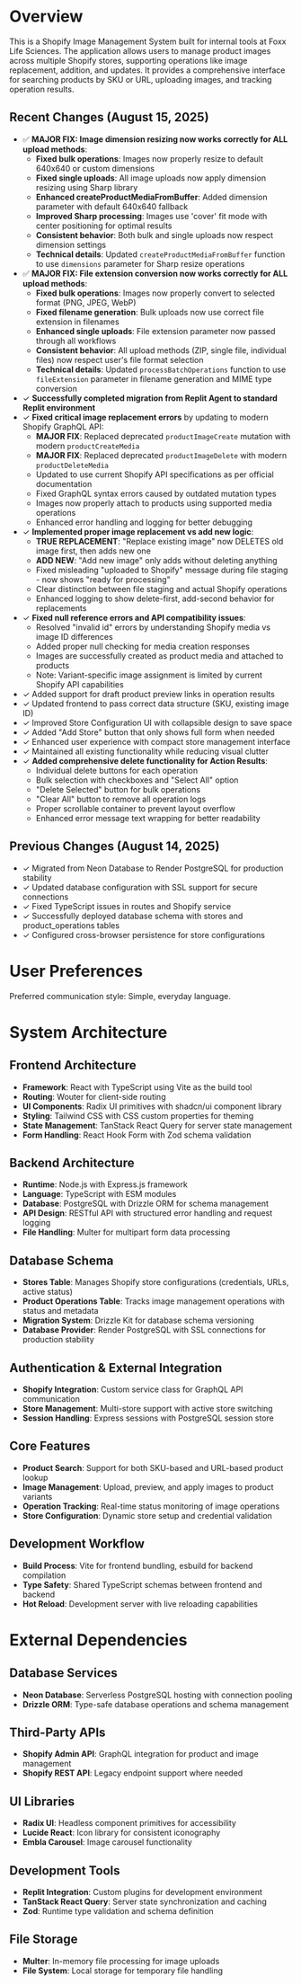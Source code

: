 # Overview

This is a Shopify Image Management System built for internal tools at Foxx Life Sciences. The application allows users to manage product images across multiple Shopify stores, supporting operations like image replacement, addition, and updates. It provides a comprehensive interface for searching products by SKU or URL, uploading images, and tracking operation results.

## Recent Changes (August 15, 2025)
- ✅ **MAJOR FIX: Image dimension resizing now works correctly for ALL upload methods**:
  - **Fixed bulk operations**: Images now properly resize to default 640x640 or custom dimensions
  - **Fixed single uploads**: All image uploads now apply dimension resizing using Sharp library
  - **Enhanced createProductMediaFromBuffer**: Added dimension parameter with default 640x640 fallback
  - **Improved Sharp processing**: Images use 'cover' fit mode with center positioning for optimal results
  - **Consistent behavior**: Both bulk and single uploads now respect dimension settings
  - **Technical details**: Updated `createProductMediaFromBuffer` function to use `dimensions` parameter for Sharp resize operations
- ✅ **MAJOR FIX: File extension conversion now works correctly for ALL upload methods**:
  - **Fixed bulk operations**: Images now properly convert to selected format (PNG, JPEG, WebP)
  - **Fixed filename generation**: Bulk uploads now use correct file extension in filenames
  - **Enhanced single uploads**: File extension parameter now passed through all workflows
  - **Consistent behavior**: All upload methods (ZIP, single file, individual files) now respect user's file format selection
  - **Technical details**: Updated `processBatchOperations` function to use `fileExtension` parameter in filename generation and MIME type conversion
- ✓ **Successfully completed migration from Replit Agent to standard Replit environment**
- ✓ **Fixed critical image replacement errors** by updating to modern Shopify GraphQL API:
  - **MAJOR FIX**: Replaced deprecated `productImageCreate` mutation with modern `productCreateMedia`
  - **MAJOR FIX**: Replaced deprecated `productImageDelete` with modern `productDeleteMedia`  
  - Updated to use current Shopify API specifications as per official documentation
  - Fixed GraphQL syntax errors caused by outdated mutation types
  - Images now properly attach to products using supported media operations
  - Enhanced error handling and logging for better debugging
- ✓ **Implemented proper image replacement vs add new logic**:
  - **TRUE REPLACEMENT**: "Replace existing image" now DELETES old image first, then adds new one
  - **ADD NEW**: "Add new image" only adds without deleting anything
  - Fixed misleading "uploaded to Shopify" message during file staging - now shows "ready for processing"
  - Clear distinction between file staging and actual Shopify operations
  - Enhanced logging to show delete-first, add-second behavior for replacements
- ✓ **Fixed null reference errors and API compatibility issues**:
  - Resolved "invalid id" errors by understanding Shopify media vs image ID differences
  - Added proper null checking for media creation responses
  - Images are successfully created as product media and attached to products
  - Note: Variant-specific image assignment is limited by current Shopify API capabilities
- ✓ Added support for draft product preview links in operation results
- ✓ Updated frontend to pass correct data structure (SKU, existing image ID)
- ✓ Improved Store Configuration UI with collapsible design to save space
- ✓ Added "Add Store" button that only shows full form when needed
- ✓ Enhanced user experience with compact store management interface
- ✓ Maintained all existing functionality while reducing visual clutter
- ✓ **Added comprehensive delete functionality for Action Results**:
  - Individual delete buttons for each operation
  - Bulk selection with checkboxes and "Select All" option
  - "Delete Selected" button for bulk operations
  - "Clear All" button to remove all operation logs
  - Proper scrollable container to prevent layout overflow
  - Enhanced error message text wrapping for better readability

## Previous Changes (August 14, 2025)
- ✓ Migrated from Neon Database to Render PostgreSQL for production stability
- ✓ Updated database configuration with SSL support for secure connections
- ✓ Fixed TypeScript issues in routes and Shopify service
- ✓ Successfully deployed database schema with stores and product_operations tables
- ✓ Configured cross-browser persistence for store configurations

# User Preferences

Preferred communication style: Simple, everyday language.

# System Architecture

## Frontend Architecture
- **Framework**: React with TypeScript using Vite as the build tool
- **Routing**: Wouter for client-side routing
- **UI Components**: Radix UI primitives with shadcn/ui component library
- **Styling**: Tailwind CSS with CSS custom properties for theming
- **State Management**: TanStack React Query for server state management
- **Form Handling**: React Hook Form with Zod schema validation

## Backend Architecture
- **Runtime**: Node.js with Express.js framework
- **Language**: TypeScript with ESM modules
- **Database**: PostgreSQL with Drizzle ORM for schema management
- **API Design**: RESTful API with structured error handling and request logging
- **File Handling**: Multer for multipart form data processing

## Database Schema
- **Stores Table**: Manages Shopify store configurations (credentials, URLs, active status)
- **Product Operations Table**: Tracks image management operations with status and metadata
- **Migration System**: Drizzle Kit for database schema versioning
- **Database Provider**: Render PostgreSQL with SSL connections for production stability

## Authentication & External Integration
- **Shopify Integration**: Custom service class for GraphQL API communication
- **Store Management**: Multi-store support with active store switching
- **Session Handling**: Express sessions with PostgreSQL session store

## Core Features
- **Product Search**: Support for both SKU-based and URL-based product lookup
- **Image Management**: Upload, preview, and apply images to product variants
- **Operation Tracking**: Real-time status monitoring of image operations
- **Store Configuration**: Dynamic store setup and credential validation

## Development Workflow
- **Build Process**: Vite for frontend bundling, esbuild for backend compilation
- **Type Safety**: Shared TypeScript schemas between frontend and backend
- **Hot Reload**: Development server with live reloading capabilities

# External Dependencies

## Database Services
- **Neon Database**: Serverless PostgreSQL hosting with connection pooling
- **Drizzle ORM**: Type-safe database operations and schema management

## Third-Party APIs
- **Shopify Admin API**: GraphQL integration for product and image management
- **Shopify REST API**: Legacy endpoint support where needed

## UI Libraries
- **Radix UI**: Headless component primitives for accessibility
- **Lucide React**: Icon library for consistent iconography
- **Embla Carousel**: Image carousel functionality

## Development Tools
- **Replit Integration**: Custom plugins for development environment
- **TanStack React Query**: Server state synchronization and caching
- **Zod**: Runtime type validation and schema definition

## File Storage
- **Multer**: In-memory file processing for image uploads
- **File System**: Local storage for temporary file handling